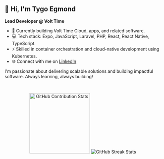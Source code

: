 ## 👋 Hi, I'm Tygo Egmond

**Lead Developer @ Volt Time**

- 🔭 Currently building Volt Time Cloud, apps, and related software.
- 💻 Tech stack: Expo, JavaScript, Laravel, PHP, React, React Native, TypeScript.
- ⚡️ Skilled in container orchestration and cloud-native development using Kubernetes.
- 🌐 Connect with me on [LinkedIn](https://www.linkedin.com/in/tygoegmond/)

I'm passionate about delivering scalable solutions and building impactful software. Always learning, always building!

</br>

<p align="center">
    <img src="https://github-contribution-stats.vercel.app/api/?username=tygoegmond" alt="GitHub Contribution Stats" height="195" />
    <img src="https://github-readme-streak-stats.herokuapp.com/?user=tygoegmond&theme=default" alt="GitHub Streak Stats" />
</p>
